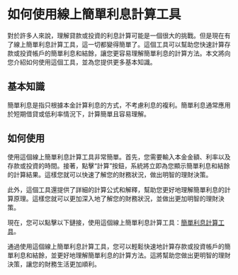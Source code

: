 如何使用線上簡單利息計算工具
==============

對於許多人來說，理解貸款或投資的利息計算可能是一個很大的挑戰。但是現在有了線上簡單利息計算工具，這一切都變得簡單了。這個工具可以幫助您快速計算存款或投資帳戶的簡單利息和結餘，讓您更容易理解簡單利息的計算方法。本文將向您介紹如何使用這個工具，並為您提供更多基本知識。

基本知識
----

簡單利息是指只根據本金計算利息的方式，不考慮利息的複利。簡單利息通常應用於短期借貸或低利率情況下，計算簡單且容易理解。

如何使用
----

使用這個線上簡單利息計算工具非常簡單。首先，您需要輸入本金金額、利率以及存款或投資的時間。接著，點擊“計算”按鈕，系統將立即為您顯示簡單利息和結餘的計算結果。這樣您就可以快速了解您的財務狀況，做出明智的理財決策。

此外，這個工具還提供了詳細的計算公式和解釋，幫助您更好地理解簡單利息的計算原理。這樣您就可以更加深入地了解您的財務狀況，並做出更加明智的理財決策。

現在，您可以點擊以下鏈接，使用這個線上簡單利息計算工具：[簡單利息計算工具](https://www.onlinecalculatorsfree.com/zh-tw/financial/simple-interest-calculator.html)。

通過使用這個線上簡單利息計算工具，您可以輕鬆快速地計算存款或投資帳戶的簡單利息和結餘，並更好地理解簡單利息的計算方法。這將幫助您做出更明智的理財決策，讓您的財務生活更加順利。
